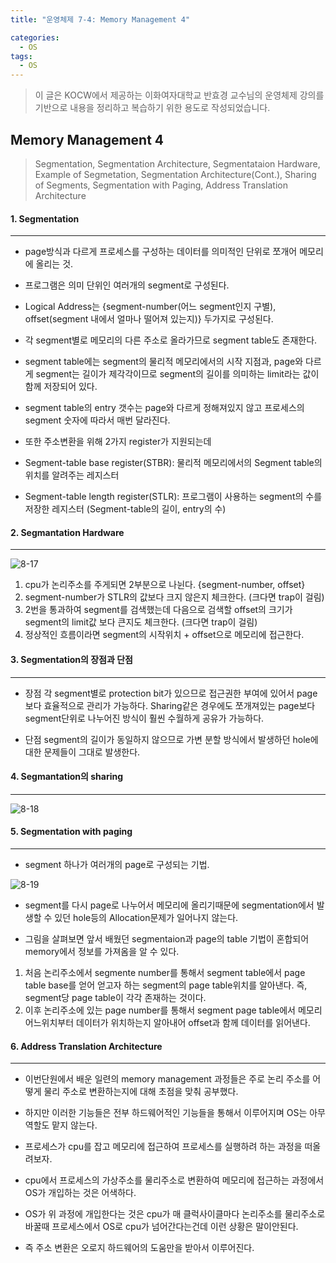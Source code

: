 ```yaml
---
title: "운영체제 7-4: Memory Management 4"

categories:
  - OS
tags:
  - OS
---
```


> 이 글은 KOCW에서 제공하는 이화여자대학교 반효경 교수님의 운영체제 강의를 기반으로 내용을 정리하고 복습하기 위한 용도로 작성되었습니다.

## Memory Management 4

> Segmentation, Segmentation Architecture, Segmentataion Hardware, Example of Segmetation, Segmentation Architecture(Cont.), Sharing of Segments, Segmentation with Paging, Address Translation Architecture

#### 1. Segmentation

---

- page방식과 다르게 프로세스를 구성하는 데이터를 의미적인 단위로 쪼개어 메모리에 올리는 것.
- 프로그램은 의미 단위인 여러개의 segment로 구성된다.

- Logical Address는 {segment-number(어느 segment인지 구별), offset(segment 내에서 얼마나 떨어져 있는지)} 두가지로 구성된다.
- 각 segment별로 메모리의 다른 주소로 올라가므로 segment table도 존재한다.
- segment table에는 segment의 물리적 메모리에서의 시작 지점과, page와 다르게 segment는 길이가 제각각이므로 segment의 길이를 의미하는 limit라는 값이 함께 저장되어 있다.

- segment table의 entry 갯수는 page와 다르게 정해져있지 않고 프로세스의 segment 숫자에 따라서 매번 달라진다.

- 또한 주소변환을 위해 2가지 register가 지원되는데
- Segment-table base register(STBR): 물리적 메모리에서의 Segment table의 위치를 알려주는 레지스터
- Segment-table length register(STLR): 프로그램이 사용하는 segment의 수를 저장한 레지스터 (Segment-table의 길이, entry의 수)

#### 2. Segmantation Hardware

---

![8-17](https://github.com/mjh851819/mjh851819.github.io/assets/70308520/89959ec4-6f15-4c39-9e03-1dfdbc1f1b86)

1. cpu가 논리주소를 주게되면 2부분으로 나뉜다. {segment-number, offset}
2. segment-number가 STLR의 값보다 크지 않은지 체크한다. (크다면 trap이 걸림)
3. 2번을 통과하여 segment를 검색했는데 다음으로 검색할 offset의 크기가 segment의 limit값 보다 큰지도 체크한다. (크다면 trap이 걸림)
4. 정상적인 흐름이라면 segment의 시작위치 + offset으로 메모리에 접근한다.

#### 3. Segmentation의 장점과 단점

---

- 장점
  각 segment별로 protection bit가 있으므로 접근권한 부여에 있어서 page보다 효율적으로 관리가 가능하다.
  Sharing같은 경우에도 쪼개져있는 page보다 segment단위로 나누어진 방식이 훨씬 수월하게 공유가 가능하다.

- 단점
  segment의 길이가 동일하지 않으므로 가변 분할 방식에서 발생하던 hole에 대한 문제들이 그대로 발생한다.

#### 4. Segmantation의 sharing

---

![8-18](https://github.com/mjh851819/mjh851819.github.io/assets/70308520/5e5ca561-16d1-4d07-a4bd-215934fbb668)

#### 5. Segmentation with paging

---

- segment 하나가 여러개의 page로 구성되는 기법.

![8-19](https://github.com/mjh851819/mjh851819.github.io/assets/70308520/1f623186-63cb-4bf3-83a8-a315b61e31e1)

- segment를 다시 page로 나누어서 메모리에 올리기때문에 segmentation에서 발생할 수 있던 hole등의 Allocation문제가 일어나지 않는다.

- 그림을 살펴보면 앞서 배웠던 segmentaion과 page의 table 기법이 혼합되어 memory에서 정보를 가져옴을 알 수 있다.

1. 처음 논리주소에서 segmente number를 통해서 segment table에서 page table base를 얻어 얻고자 하는 segment의 page table위치를 알아낸다. 즉, segment당 page table이 각각 존재하는 것이다.
2. 이후 논리주소에 있는 page number를 통해서 segment page table에서 메모리 어느위치부터 데이터가 위치하는지 알아내어 offset과 함께 데이터를 읽어낸다.

#### 6. Address Translation Architecture

---

- 이번단원에서 배운 일련의 memory management 과정들은 주로 논리 주소를 어떻게 물리 주소로 변환하는지에 대해 초점을 맞춰 공부했다.
- 하지만 이러한 기능들은 전부 하드웨어적인 기능들을 통해서 이루어지며 OS는 아무 역할도 맡지 않는다.

- 프로세스가 cpu를 잡고 메모리에 접근하여 프로세스를 실행하려 하는 과정을 떠올려보자.
- cpu에서 프로세스의 가상주소를 물리주소로 변환하여 메모리에 접근하는 과정에서 OS가 개입하는 것은 어색하다.
- OS가 위 과정에 개입한다는 것은 cpu가 매 클럭사이클마다 논리주소를 물리주소로 바꿀때 프로세스에서 OS로 cpu가 넘어간다는건데 이런 상황은 말이안된다.
- 즉 주소 변환은 오로지 하드웨어의 도움만을 받아서 이루어진다.
